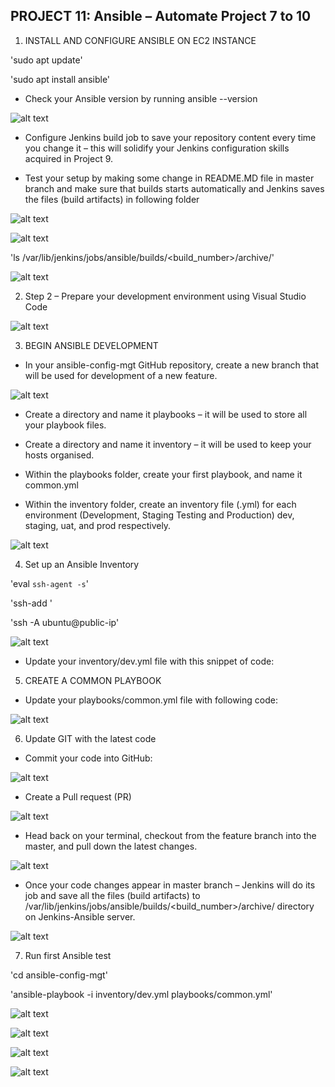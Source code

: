 ## PROJECT 11: Ansible – Automate Project 7 to 10


1. INSTALL AND CONFIGURE ANSIBLE ON EC2 INSTANCE

'sudo apt update'

'sudo apt install ansible'

- Check your Ansible version by running ansible --version

![alt text](images/1%20ansible%20vers.png)

- Configure Jenkins build job to save your repository content every time you change it – this will solidify your Jenkins configuration skills acquired in Project 9.

- Test your setup by making some change in README.MD file in master branch and make sure that builds starts automatically and Jenkins saves the files (build artifacts) in following folder

![alt text](images/3%20Test%20with%20Readme%20file.png)

![alt text](images/2%20jenkins%20FB.png)

'ls /var/lib/jenkins/jobs/ansible/builds/<build_number>/archive/'

![alt text](images/4%20ls%20%3Avar%3Alib.png)

2. Step 2 – Prepare your development environment using Visual Studio Code

![alt text](images/5%20git%20clone%20repo.png)

3. BEGIN ANSIBLE DEVELOPMENT

- In your ansible-config-mgt GitHub repository, create a new branch that will be used for development of a new feature.

![alt text](images/6%20create%20a%20branch.png)

- Create a directory and name it playbooks – it will be used to store all your playbook files.

- Create a directory and name it inventory – it will be used to keep your hosts organised.

- Within the playbooks folder, create your first playbook, and name it common.yml

- Within the inventory folder, create an inventory file (.yml) for each environment (Development, Staging Testing and Production) dev, staging, uat, and prod respectively.

![alt text](images/7%20inventory%20yaml%20.png)

4. Set up an Ansible Inventory

'eval `ssh-agent -s`'

'ssh-add <path-to-private-key>'

'ssh -A ubuntu@public-ip'

![alt text](images/8%20ssh%20agent.png)

- Update your inventory/dev.yml file with this snippet of code:

5. CREATE A COMMON PLAYBOOK

- Update your playbooks/common.yml file with following code:

![alt text](images/9%20edit%20playbooks.png)

6. Update GIT with the latest code

- Commit your code into GitHub:

![alt text](images//10%20git%20commit%20n%20push.png)

- Create a Pull request (PR)

![alt text](images/11%20git%20pull%20n%20merge.png)

- Head back on your terminal, checkout from the feature branch into the master, and pull down the latest changes.

![alt text](images/12%20jenkin%20trigger.png)

- Once your code changes appear in master branch – Jenkins will do its job and save all the files (build artifacts) to /var/lib/jenkins/jobs/ansible/builds/<build_number>/archive/ directory on Jenkins-Ansible server.

![alt text](images/13%20ls%20var%3Alib.png)

7. Run first Ansible test

'cd ansible-config-mgt'

'ansible-playbook -i inventory/dev.yml playbooks/common.yml'

![alt text](images/14%20playbook%20execute.png)

![alt text](images/15.png)

![alt text](images/16.png)

![alt text](images/17.png)